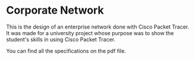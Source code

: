 <h1>Corporate Network</h1>

This is the design of an enterprise network done with Cisco Packet Tracer.
It was made for a university project whose purpose was to show the student's skills in using Cisco Packet Tracer.

You can find all the specifications on the pdf file.
